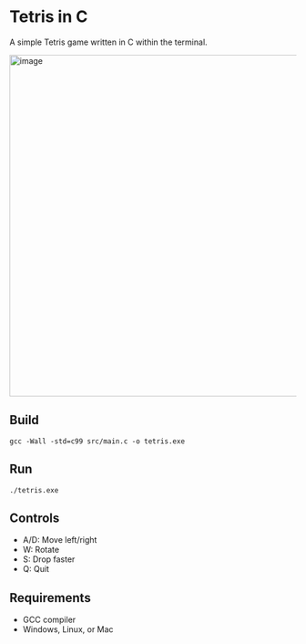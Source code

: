 # Tetris in C

A simple Tetris game written in C within the terminal.

<img width="1105" height="599" alt="image" src="https://github.com/user-attachments/assets/d7dd5ac1-ac13-4e34-a6f0-ca77b42a3521" />


## Build

```
gcc -Wall -std=c99 src/main.c -o tetris.exe
```

## Run

```
./tetris.exe
```

## Controls

- A/D: Move left/right
- W: Rotate
- S: Drop faster
- Q: Quit

## Requirements

- GCC compiler
- Windows, Linux, or Mac
